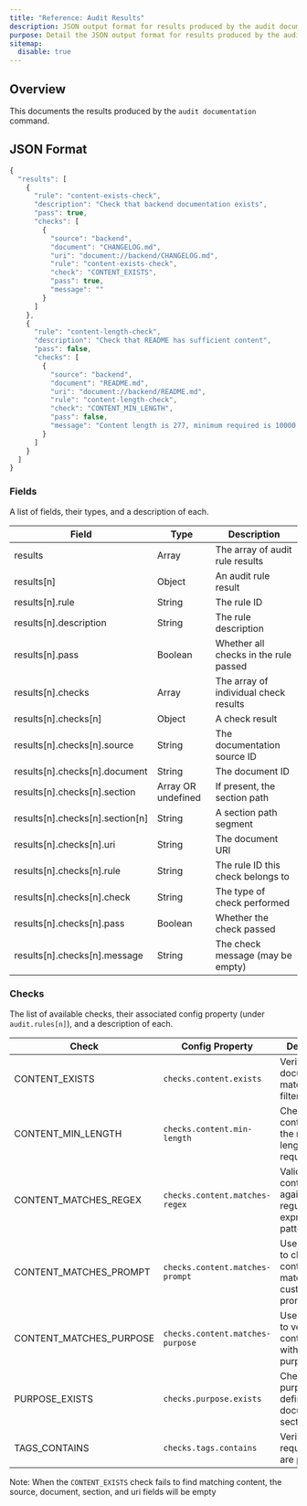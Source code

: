 ```yaml
---
title: "Reference: Audit Results"
description: JSON output format for results produced by the audit documentation command
purpose: Detail the JSON output format for results produced by the audit documentation command
sitemap:
  disable: true
---
```

## Overview
This documents the results produced by the `audit documentation` command.

## JSON Format
```js
{
  "results": [
    {
      "rule": "content-exists-check",
      "description": "Check that backend documentation exists",
      "pass": true,
      "checks": [
        {
          "source": "backend",
          "document": "CHANGELOG.md",
          "uri": "document://backend/CHANGELOG.md",
          "rule": "content-exists-check",
          "check": "CONTENT_EXISTS",
          "pass": true,
          "message": ""
        }
      ]
    },
    {
      "rule": "content-length-check",
      "description": "Check that README has sufficient content",
      "pass": false,
      "checks": [
        {
          "source": "backend",
          "document": "README.md",
          "uri": "document://backend/README.md",
          "rule": "content-length-check",
          "check": "CONTENT_MIN_LENGTH",
          "pass": false,
          "message": "Content length is 277, minimum required is 10000."
        }
      ]
    }
  ]
}
```

### Fields
A list of fields, their types, and a description of each.

| Field | Type | Description |
|-------|------|-------------|
| results | Array | The array of audit rule results |
| results[n] | Object | An audit rule result |
| results[n].rule | String | The rule ID |
| results[n].description | String | The rule description |
| results[n].pass | Boolean | Whether all checks in the rule passed |
| results[n].checks | Array | The array of individual check results |
| results[n].checks[n] | Object | A check result |
| results[n].checks[n].source | String | The documentation source ID |
| results[n].checks[n].document | String | The document ID |
| results[n].checks[n].section | Array OR undefined | If present, the section path |
| results[n].checks[n].section[n] | String | A section path segment |
| results[n].checks[n].uri | String | The document URI |
| results[n].checks[n].rule | String | The rule ID this check belongs to |
| results[n].checks[n].check | String | The type of check performed |
| results[n].checks[n].pass | Boolean | Whether the check passed |
| results[n].checks[n].message | String | The check message (may be empty) |

### Checks
The list of available checks, their associated config property (under `audit.rules[n]`), and a description of each.

| Check | Config Property | Description |
|-------|-----------------|-------------|
| CONTENT_EXISTS | `checks.content.exists` | Verifies that documentation matching the filter exists |
| CONTENT_MIN_LENGTH | `checks.content.min-length` | Checks if content meets the minimum length requirement |
| CONTENT_MATCHES_REGEX | `checks.content.matches-regex` | Validates content against a regular expression pattern |
| CONTENT_MATCHES_PROMPT | `checks.content.matches-prompt` | Uses an LLM to check if content matches a custom prompt |
| CONTENT_MATCHES_PURPOSE | `checks.content.matches-purpose` | Uses an LLM to verify content aligns with its stated purpose |
| PURPOSE_EXISTS | `checks.purpose.exists` | Checks that a purpose is defined for the document or section |
| TAGS_CONTAINS | `checks.tags.contains` | Verifies required tags are present |

Note: When the `CONTENT_EXISTS` check fails to find matching content, the source, document, section, and uri fields will be empty